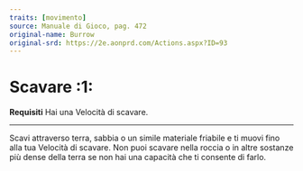 ```yaml
---
traits: [movimento]
source: Manuale di Gioco, pag. 472
original-name: Burrow
original-srd: https://2e.aonprd.com/Actions.aspx?ID=93
---
```


# Scavare :1:

**Requisiti** Hai una Velocità di scavare.

---

Scavi attraverso terra, sabbia o un simile materiale friabile e ti muovi fino
alla tua Velocità di scavare. Non puoi scavare nella roccia o in altre sostanze
più dense della terra se non hai una capacità che ti consente di farlo.
